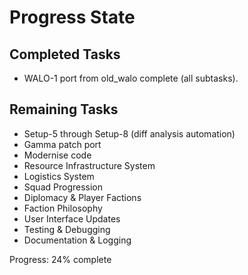 # Progress State

## Completed Tasks
- WALO-1 port from old_walo complete (all subtasks).

## Remaining Tasks
- Setup-5 through Setup-8 (diff analysis automation)
- Gamma patch port
- Modernise code
- Resource Infrastructure System
- Logistics System
- Squad Progression
- Diplomacy & Player Factions
- Faction Philosophy
- User Interface Updates
- Testing & Debugging
- Documentation & Logging


Progress: 24% complete

